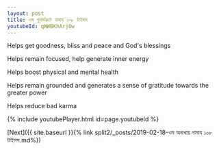 ```yaml
---
layout: post
title: ওম গুনার্ভরুটে নামায ১০৮ টাইমস
youtubeId: qWWBKhArjOw
---
```

 
 
Helps get goodness, bliss and peace and God's blessings
 
Helps remain focused, help generate inner energy 
 
Helps boost physical and mental health 
 
Helps remain grounded and generates a sense of gratitude towards the greater power 
 
Helps reduce bad karma
 
 
 
 


{% include youtubePlayer.html id=page.youtubeId %}
 
[Next]({{ site.baseurl }}{% link  split2/_posts/2019-02-18-ওম অনাখায় নামায ১০৮ টাইমস.md%})
 
